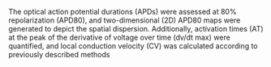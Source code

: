 The optical action potential durations (APDs) were assessed at 80% repolarization (APD80), and two-dimensional (2D) APD80 maps were generated to depict the spatial dispersion. Additionally, activation times (AT) at the peak of the derivative of voltage over time (dv/dt max) were quantified, and local conduction velocity (CV) was calculated according to previously described methods 
